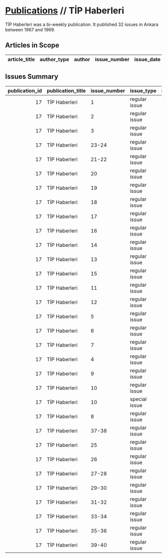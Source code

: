 # [Publications](firstlevel_publications.md) // TİP Haberleri

TİP Haberleri was a bi-weekly publication. It published 32 issues in Ankara between 1967 and 1969.

## Articles in Scope

| article_title   | author_type   | author   | issue_number   | issue_date   | pages   |
|-----------------|---------------|----------|----------------|--------------|---------|

## Issues Summary

|   publication_id | publication_title   | issue_number   | issue_type    |   issue_year |   issue_month |   issue_day |   printing_house_name |
|-----------------:|:--------------------|:---------------|:--------------|-------------:|--------------:|------------:|----------------------:|
|               17 | TİP Haberleri       | 1              | regular issue |         1967 |            11 |          19 |                   nan |
|               17 | TİP Haberleri       | 2              | regular issue |         1967 |            12 |           1 |                   nan |
|               17 | TİP Haberleri       | 3              | regular issue |         1967 |            12 |          16 |                   nan |
|               17 | TİP Haberleri       | 23-24          | regular issue |         1968 |            12 |          16 |                   nan |
|               17 | TİP Haberleri       | 21-22          | regular issue |         1968 |            10 |           6 |                   nan |
|               17 | TİP Haberleri       | 20             | regular issue |         1968 |             9 |           1 |                   nan |
|               17 | TİP Haberleri       | 19             | regular issue |         1968 |             8 |          15 |                   nan |
|               17 | TİP Haberleri       | 18             | regular issue |         1968 |             8 |           1 |                   nan |
|               17 | TİP Haberleri       | 17             | regular issue |         1968 |             7 |          16 |                   nan |
|               17 | TİP Haberleri       | 16             | regular issue |         1968 |             7 |           1 |                   nan |
|               17 | TİP Haberleri       | 14             | regular issue |         1968 |             5 |          16 |                   nan |
|               17 | TİP Haberleri       | 13             | regular issue |         1968 |             5 |           3 |                   nan |
|               17 | TİP Haberleri       | 15             | regular issue |         1968 |             6 |           2 |                   nan |
|               17 | TİP Haberleri       | 11             | regular issue |         1968 |             4 |           1 |                   nan |
|               17 | TİP Haberleri       | 12             | regular issue |         1968 |             4 |          16 |                   nan |
|               17 | TİP Haberleri       | 5              | regular issue |         1968 |             1 |           1 |                   nan |
|               17 | TİP Haberleri       | 6              | regular issue |         1968 |             2 |           1 |                   nan |
|               17 | TİP Haberleri       | 7              | regular issue |         1968 |             2 |          16 |                   nan |
|               17 | TİP Haberleri       | 4              | regular issue |         1968 |             1 |           1 |                   nan |
|               17 | TİP Haberleri       | 9              | regular issue |         1968 |             2 |          23 |                   nan |
|               17 | TİP Haberleri       | 10             | regular issue |         1968 |             3 |           9 |                   nan |
|               17 | TİP Haberleri       | 10             | special issue |         1968 |             3 |           9 |                   nan |
|               17 | TİP Haberleri       | 8              | regular issue |         1968 |             2 |          23 |                   nan |
|               17 | TİP Haberleri       | 37-38          | regular issue |         1969 |             7 |          21 |                   nan |
|               17 | TİP Haberleri       | 25             | regular issue |         1969 |             1 |           1 |                   nan |
|               17 | TİP Haberleri       | 26             | regular issue |         1969 |             1 |          16 |                   nan |
|               17 | TİP Haberleri       | 27-28          | regular issue |         1969 |             4 |          10 |                   nan |
|               17 | TİP Haberleri       | 29-30          | regular issue |         1969 |             4 |          25 |                   nan |
|               17 | TİP Haberleri       | 31-32          | regular issue |         1969 |             5 |          22 |                   nan |
|               17 | TİP Haberleri       | 33-34          | regular issue |         1969 |             6 |          26 |                   nan |
|               17 | TİP Haberleri       | 35-36          | regular issue |         1969 |             8 |          21 |                   nan |
|               17 | TİP Haberleri       | 39-40          | regular issue |         1969 |            11 |          14 |                   nan |